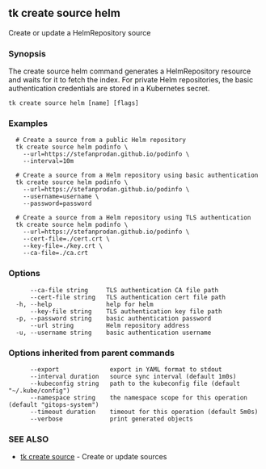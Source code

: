 ## tk create source helm

Create or update a HelmRepository source

### Synopsis


The create source helm command generates a HelmRepository resource and waits for it to fetch the index.
For private Helm repositories, the basic authentication credentials are stored in a Kubernetes secret.

```
tk create source helm [name] [flags]
```

### Examples

```
  # Create a source from a public Helm repository
  tk create source helm podinfo \
    --url=https://stefanprodan.github.io/podinfo \
    --interval=10m

  # Create a source from a Helm repository using basic authentication
  tk create source helm podinfo \
    --url=https://stefanprodan.github.io/podinfo \
    --username=username \
    --password=password

  # Create a source from a Helm repository using TLS authentication
  tk create source helm podinfo \
    --url=https://stefanprodan.github.io/podinfo \
    --cert-file=./cert.crt \
    --key-file=./key.crt \
    --ca-file=./ca.crt

```

### Options

```
      --ca-file string     TLS authentication CA file path
      --cert-file string   TLS authentication cert file path
  -h, --help               help for helm
      --key-file string    TLS authentication key file path
  -p, --password string    basic authentication password
      --url string         Helm repository address
  -u, --username string    basic authentication username
```

### Options inherited from parent commands

```
      --export              export in YAML format to stdout
      --interval duration   source sync interval (default 1m0s)
      --kubeconfig string   path to the kubeconfig file (default "~/.kube/config")
      --namespace string    the namespace scope for this operation (default "gitops-system")
      --timeout duration    timeout for this operation (default 5m0s)
      --verbose             print generated objects
```

### SEE ALSO

* [tk create source](tk_create_source.md)	 - Create or update sources


